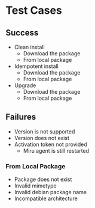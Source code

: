 # Test Cases

## Success
- Clean install
    - Download the package
    - From local package
- Idempotent install
    - Download the package
    - From local package
- Upgrade
    - Download the package
    - From local package

## Failures
- Version is not supported
- Version does not exist
- Activation token not provided
    - Miru agent is still restarted

### From Local Package
- Package does not exist
- Invalid mimetype
- Invalid debian package name
- Incompatible architecture